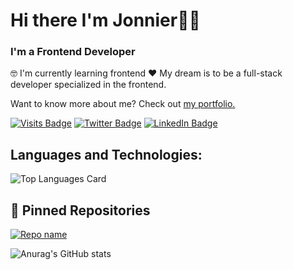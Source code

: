 <div>
  
# Hi there I'm Jonnier👋🏽

### I'm a Frontend Developer
🤓 I'm currently learning frontend ❤️ My dream is to be a full-stack developer specialized in the frontend.
  
 Want to know more about me? Check out [my portfolio.](https://www.jonniermartinez.com/)
 
[![Visits Badge](https://badges.pufler.dev/visits/jonniermartinez/jonniermartinez)](https://www.jonniermartinez.com/)
[![Twitter Badge](https://img.shields.io/badge/Twitter-Profile-informational?style=flat&logo=twitter&logoColor=white&color=1CA2F1)](https://twitter.com/jonniermartinez)
[![LinkedIn Badge](https://img.shields.io/badge/LinkedIn-Profile-informational?style=flat&logo=linkedin&logoColor=white&color=0D76A8)](https://www.linkedin.com/in/jonnier-alejandro-martinez-sanchez/)

</div>

## Languages and Technologies:
![Top Languages Card](https://github-readme-stats.vercel.app/api/top-langs/?username=jonniermartinez&layout=compact&theme=gruvbox)
 
 
## 📌 Pinned Repositories

[![Repo name](https://github-readme-stats.vercel.app/api/pin/?username=jonniermartinez&repo=wordle&theme=gruvbox)](https://github.com/jonniermartinez/wordle)


![Anurag's GitHub stats](https://github-readme-stats.vercel.app/api?username=jonniermartinez&show_icons=true&theme=gruvbox)
